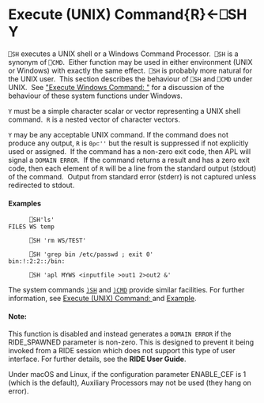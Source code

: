 




<h1 class="heading"><span class="name">Execute (UNIX) Command</span><span class="command">{R}←⎕SH Y</span></h1>

`⎕SH` executes a UNIX shell or a Windows Command Processor.  `⎕SH` is a synonym of `⎕CMD`.  Either function may be used in either environment (UNIX or Windows) with exactly the same effect.  `⎕SH` is probably more natural for the UNIX user.  This section describes the behaviour of `⎕SH` and `⎕CMD` under UNIX.  See ["Execute Windows Command: "](execute-windows-command.md) for a discussion of the behaviour of these system functions under Windows.



`Y` must be a simple character scalar or vector representing a UNIX shell command.  `R` is a nested vector of character vectors.


`Y` may be any acceptable UNIX command. If the command does not produce any output, `R` is `0⍴⊂''` but the result is suppressed if not explicitly used or assigned.  If the command has a non-zero exit code, then APL will signal a `DOMAIN ERROR`.  If the command returns a result and has a zero exit code, then each element of `R` will be a line from the standard output (stdout) of the command.  Output from standard error (stderr) is not captured unless redirected to stdout.

#### Examples
```apl
      ⎕SH'ls'
FILES WS temp
 
      ⎕SH 'rm WS/TEST'
 
      ⎕SH 'grep bin /etc/passwd ; exit 0'
bin:!:2:2::/bin:
 
      ⎕SH 'apl MYWS <inputfile >out1 2>out2 &'
```


The system commands [`)SH`](../../../system-commands/system-commands-a-z/sh.md) and [`)CMD`](../../../system-commands/system-commands-a-z/cmd.md) provide similar facilities. For further information, see [Execute (UNIX) Command: ](../../../system-commands/system-commands-a-z/sh.md) and [Example](../../../system-commands/system-commands-a-z/cmd.md).

#### Note:


This function is disabled and instead generates a `DOMAIN ERROR` if the RIDE_SPAWNED parameter is non-zero. This is designed to prevent it being invoked from a RIDE session which does not support this type of user interface. For further details, see the **RIDE User Guide**.


Under macOS and Linux, if the configuration parameter ENABLE_CEF is 1 (which is the default), Auxiliary Processors may not be used (they hang on error).


